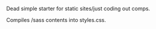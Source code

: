 Dead simple starter for static sites/just coding out comps.

Compiles /sass contents into styles.css. 